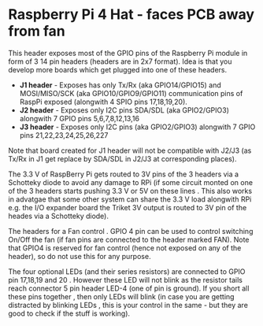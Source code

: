 # Raspberry Pi 4 Hat - faces PCB away from fan

This header exposes most of the GPIO pins of the Raspberry Pi module in form of 3 14 pin headers (headers are in 2x7 format).
Idea is that you develop more boards which get plugged into one of these headers.

  - **J1 header** - Exposes has only Tx/Rx (aka GPIO14/GPIO15) and MOSI/MISO/SCK (aka GPIO10/GPIO9/GPIO11) communication pins of RaspPi exposed (alongwith 4 SPIO pins 17,18,19,20).
  - **J2 header** - Exposes only I2C pins SDA/SDL (aka GPIO2/GPIO3) alongwith 7 GPIO pins 5,6,7,8,12,13,16
  - **J3 header** - Exposes only I2C pins (aka GPIO2/GPIO3) alongwith 7 GPIO pins 21,22,23,24,25,26,227

Note that board created for J1 header will not be compatible with J2/J3 (as Tx/Rx in J1 get replace by SDA/SDL in J2/J3 at corresponding places).

The 3.3 V of RaspBerry Pi gets routed to 3V pins of the 3 headers via a Schotteky diode to avoid any damage to RPi (if some circuit monted on one of the 3 headers starts pushing 3.3 V or 5V on these lines . This also works in advatgae that some other system can share the 3.3 V load alongwith RPi e.g. the I/O expander board the Triket 3V output is routed to 3V pin of the heades via a Schotteky diode).

The headers for a Fan control . GPIO 4 pin can be used to control switching On/Off the fan (if fan pins are connected to the header marked FAN). Note that GPIO4 is reserved for fan control (hence not exposed on any of the header), so do not use this for any purpose.

The four optional LEDs (and their series resistors) are connected to GPIO pin 17,18,19 and 20 . However these LED will not blink as the resistor tails reach connector 5 pin header LED-4 (one of pin is ground). If you short all these pins together , then only LEDs will blink (in case you are getting distracted by blinking LEDs , this is your control in the same - but they are good to check if the stuff is working).
